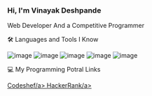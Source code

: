 ### Hi, I'm Vinayak Deshpande
Web Developer And a Competitive Programmer


🛠 Languages and Tools I Know

![image](https://user-images.githubusercontent.com/78643764/169901726-dd7d0d86-c895-498a-b291-09d8ba559f09.png)
![image](https://user-images.githubusercontent.com/78643764/169901877-1f7f3087-b0b0-4601-abe9-416871e22fee.png)
![image](https://user-images.githubusercontent.com/78643764/169901762-6ee031e2-8519-4a95-8081-c66b62ffc45d.png)
![image](https://user-images.githubusercontent.com/78643764/169902061-d321f29f-b8b5-4684-8852-248ed9657fa0.png)
![image](https://user-images.githubusercontent.com/78643764/169901662-4e73a52b-a836-4125-9666-484722cec993.png)

💻 My Programming Potral Links

<a href="https://www.codechef.com/users/vi_nayak_1234" target="_blank">Codeshef/a>
<a href="https://www.hackerrank.com/vdeshpande551?hr_r=1" target="_blank">HackerRank/a>

  

<!--
**vinayakdeshpande1/vinayakdeshpande1** is a ✨ _special_ ✨ repository because its `README.md` (this file) appears on your GitHub profile.

Here are some ideas to get you started:

- 🔭 I’m currently working on ...
- 🌱 I’m currently learning ...
- 👯 I’m looking to collaborate on ...
- 🤔 I’m looking for help with ...
- 💬 Ask me about ...
- 📫 How to reach me: ...
- 😄 Pronouns: ...
- ⚡ Fun fact: ...
-->
